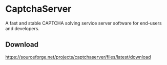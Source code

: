 # CaptchaServer
A fast and stable CAPTCHA solving service server software for end-users and developers.

## Download
https://sourceforge.net/projects/captchaserver/files/latest/download
